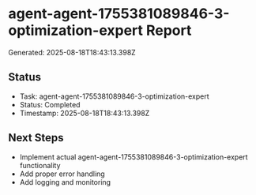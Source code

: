 # agent-agent-1755381089846-3-optimization-expert Report

Generated: 2025-08-18T18:43:13.398Z

## Status
- Task: agent-agent-1755381089846-3-optimization-expert
- Status: Completed
- Timestamp: 2025-08-18T18:43:13.398Z

## Next Steps
- Implement actual agent-agent-1755381089846-3-optimization-expert functionality
- Add proper error handling
- Add logging and monitoring
